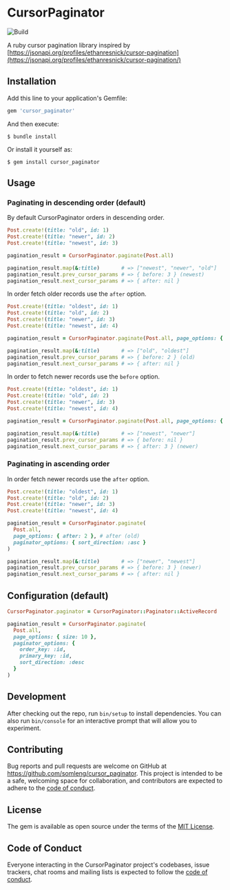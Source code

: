 # CursorPaginator

![Build](https://github.com/somleng/cursor_paginator/workflows/Build/badge.svg)

A ruby cursor pagination library inspired by [https://jsonapi.org/profiles/ethanresnick/cursor-pagination](https://jsonapi.org/profiles/ethanresnick/cursor-pagination/)

## Installation

Add this line to your application's Gemfile:

```ruby
gem 'cursor_paginator'
```

And then execute:

    $ bundle install

Or install it yourself as:

    $ gem install cursor_paginator

## Usage

### Paginating in descending order (default)

By default CursorPaginator orders in descending order.

```ruby
Post.create!(title: "old", id: 1)
Post.create!(title: "newer", id: 2)
Post.create!(title: "newest", id: 3)

pagination_result = CursorPaginator.paginate(Post.all)

pagination_result.map(&:title)       # => ["newest", "newer", "old"]
pagination_result.prev_cursor_params # => { before: 3 } (newest)
pagination_result.next_cursor_params # => { after: nil }
```

In order fetch older records use the `after` option.

```ruby
Post.create!(title: "oldest", id: 1)
Post.create!(title: "old", id: 2)
Post.create!(title: "newer", id: 3)
Post.create!(title: "newest", id: 4)

pagination_result = CursorPaginator.paginate(Post.all, page_options: { after: 3 }) # after (newer)

pagination_result.map(&:title)       # => ["old", "oldest"]
pagination_result.prev_cursor_params # => { before: 2 } (old)
pagination_result.next_cursor_params # => { after: nil }
```

In order to fetch newer records use the `before` option.

```ruby
Post.create!(title: "oldest", id: 1)
Post.create!(title: "old", id: 2)
Post.create!(title: "newer", id: 3)
Post.create!(title: "newest", id: 4)

pagination_result = CursorPaginator.paginate(Post.all, page_options: { before: 2 }) # after (old)

pagination_result.map(&:title)       # => ["newest", "newer"]
pagination_result.prev_cursor_params # => { before: nil }
pagination_result.next_cursor_params # => { after: 3 } (newer)
```

### Paginating in ascending order

In order fetch newer records use the `after` option.

```ruby
Post.create!(title: "oldest", id: 1)
Post.create!(title: "old", id: 2)
Post.create!(title: "newer", id: 3)
Post.create!(title: "newest", id: 4)

pagination_result = CursorPaginator.paginate(
  Post.all,
  page_options: { after: 2 }, # after (old)
  paginator_options: { sort_direction: :asc }
)

pagination_result.map(&:title)       # => ["newer", "newest"]
pagination_result.prev_cursor_params # => { before: 3 } (newer)
pagination_result.next_cursor_params # => { after: nil }
```

## Configuration (default)

```ruby
CursorPaginator.paginator = CursorPaginator::Paginator::ActiveRecord

pagination_result = CursorPaginator.paginate(
  Post.all,
  page_options: { size: 10 },
  paginator_options: {
    order_key: :id,
    primary_key: :id,
    sort_direction: :desc
  }
)
```

## Development

After checking out the repo, run `bin/setup` to install dependencies. You can also run `bin/console` for an interactive prompt that will allow you to experiment.

## Contributing

Bug reports and pull requests are welcome on GitHub at https://github.com/somleng/cursor_paginator. This project is intended to be a safe, welcoming space for collaboration, and contributors are expected to adhere to the [code of conduct](https://github.com/somleng/cursor_paginator/blob/master/CODE_OF_CONDUCT.md).

## License

The gem is available as open source under the terms of the [MIT License](https://opensource.org/licenses/MIT).

## Code of Conduct

Everyone interacting in the CursorPaginator project's codebases, issue trackers, chat rooms and mailing lists is expected to follow the [code of conduct](https://github.com/somleng/cursor_paginator/blob/master/CODE_OF_CONDUCT.md).

